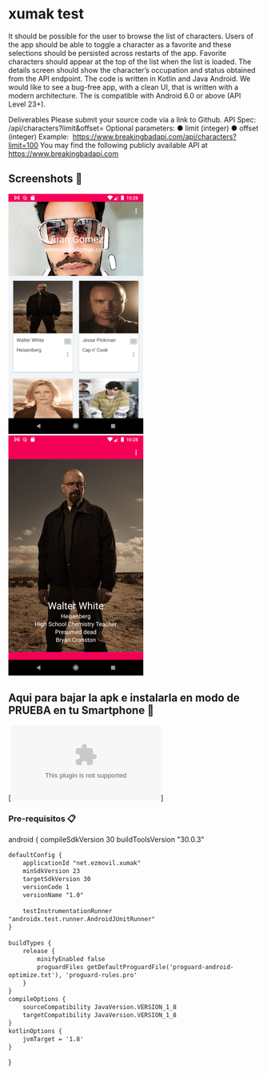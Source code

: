 # xumak test
It should be possible for the user to browse the list of characters. Users of the app should be
able to toggle a character as a favorite and these selections should be persisted across restarts
of the app. Favorite characters should appear at the top of the list when the list is loaded. The
details screen should show the character’s occupation and status obtained from the API
endpoint.
The code is written in Kotlin and Java Android. 
We would like to see a bug-free app, with a clean UI, that is written with
a modern architecture. The is compatible with Android 6.0 or above (API Level 23+).

Deliverables
Please submit your source code via a link to Github.
API Spec:
/api/characters?limit<LIMIT>&offset=<OFFSET>
Optional parameters:
● limit (integer)
● offset (integer)
Example: ​ https://www.breakingbadapi.com/api/characters?limit=100
You may find the following publicly available API at ​ https://www.breakingbadapi.com

## Screenshots 🚀

![Screen1](https://github.com/ezsocial/xumak/blob/main/Screenshot_20211017_222836.png)
![Screen3](https://github.com/ezsocial/xumak/blob/main/Screenshot_20211017_222853.png)

## Aqui para bajar la apk e instalarla en modo de PRUEBA en tu Smartphone 🚀
[![Download](https://github.com/ezsocial/xumak/blob/main/app-debug.apk)]
### Pre-requisitos 📋
  android {
    compileSdkVersion 30
    buildToolsVersion "30.0.3"

    defaultConfig {
        applicationId "net.ezmovil.xumak"
        minSdkVersion 23
        targetSdkVersion 30
        versionCode 1
        versionName "1.0"

        testInstrumentationRunner "androidx.test.runner.AndroidJUnitRunner"
    }

    buildTypes {
        release {
            minifyEnabled false
            proguardFiles getDefaultProguardFile('proguard-android-optimize.txt'), 'proguard-rules.pro'
        }
    }
    compileOptions {
        sourceCompatibility JavaVersion.VERSION_1_8
        targetCompatibility JavaVersion.VERSION_1_8
    }
    kotlinOptions {
        jvmTarget = '1.8'
    }
}

